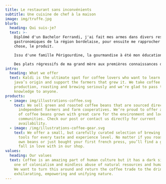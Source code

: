 ```yaml
---
title: Le restaurant sans inconvénients
subtitle: Une cuisine de chef à la maison
image: img/truffe.jpg
blurb:
  heading: Qui suis-je?
  text: >-
    Diplômé d'un Bachelor Ferrandi, j'ai fait mes armes dans divers restaurants
    gastronomiques de la région bordelaise, pour ensuite me rapprocher d'une
    chose, le produit. 

    Issu d'une famille Périgourdine, la gourmandise à été mon éducation. 

    Des plats régressifs de ma grand mère aux premières connaissances de vin de mon grand père, mes parents tous deux gourmets n'ont pu que continuer de me mettre dans cette voie.
intro:
  heading: What we offer
  text: Kaldi is the ultimate spot for coffee lovers who want to learn about their
    java’s origin and support the farmers that grew it. We take coffee
    production, roasting and brewing seriously and we’re glad to pass that
    knowledge to anyone.
products:
  - image: img/illustrations-coffee.svg
    text: We sell green and roasted coffee beans that are sourced directly from
      independent farmers and farm cooperatives. We’re proud to offer a variety
      of coffee beans grown with great care for the environment and local
      communities. Check our post or contact us directly for current
      availability.
  - image: /img/illustrations-coffee-gear.svg
    text: We offer a small, but carefully curated selection of brewing gear and
      tools for every taste and experience level. No matter if you roast your
      own beans or just bought your first french press, you’ll find a gadget to
      fall in love with in our shop.
values:
  heading: Our values
  text: Coffee is an amazing part of human culture but it has a dark side too –
    one of colonialism and mindless abuse of natural resources and human lives.
    We want to turn this around and return the coffee trade to the drink’s
    exhilarating, empowering and unifying nature.
---
```

